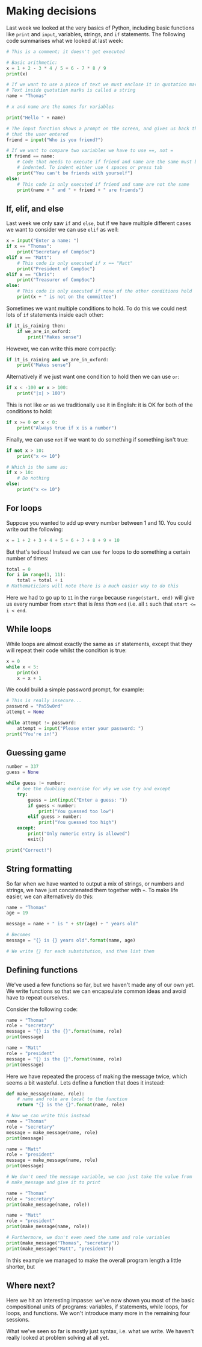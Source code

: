 # Making decisions

Last week we looked at the very basics of Python, including basic functions like
`print` and `input`, variables, strings, and `if` statements. The following code
summarises what we looked at last week:

```python
# This is a comment; it doesn't get executed

# Basic arithmetic:
x = 1 + 2 - 3 * 4 / 5 + 6 - 7 * 8 / 9
print(x)

# If we want to use a piece of text we must enclose it in quotation marks
# Text inside quotation marks is called a string
name = "Thomas"

# x and name are the names for variables

print("Hello " + name)

# The input function shows a prompt on the screen, and gives us back the text
# that the user entered
friend = input("Who is you friend?")

# If we want to compare two variables we have to use ==, not =
if friend == name:
    # Code that needs to execute if friend and name are the same must be
    # indented. To indent either use 4 spaces or press tab
    print("You can't be friends with yourself")
else:
    # This code is only executed if friend and name are not the same
    print(name + " and " + friend + " are friends")
```

## If, elif, and else

Last week we only saw `if` and `else`, but if we have multiple different cases
we want to consider we can use `elif` as well:

```python
x = input("Enter a name: ")
if x == "Thomas":
    print("Secretary of CompSoc")
elif x == "Matt":
    # This code is only executed if x == "Matt"
    print("President of CompSoc")
elif x == "Chris":
    print("Treasurer of CompSoc")
else:
    # This code is only executed if none of the other conditions hold
    print(x + " is not on the committee")
```

Sometimes we want multiple conditions to hold. To do this we could nest lots of
`if` statements inside each other:

```python
if it_is_raining then:
    if we_are_in_oxford:
        print("Makes sense")
```

However, we can write this more compactly:

```python
if it_is_raining and we_are_in_oxford:
    print("Makes sense")
```

Alternatively if we just want one condition to hold then we can use `or`:

```python
if x < -100 or x > 100:
    print("|x| > 100")
```

This is not like `or` as we traditionally use it in English: it is OK for both
of the conditions to hold:

```python
if x >= 0 or x < 0:
    print("Always true if x is a number")
```

Finally, we can use `not` if we want to do something if something isn't true:

```python
if not x > 10:
    print("x <= 10")

# Which is the same as:
if x > 10:
    # Do nothing
else:
    print("x <= 10")
```

## For loops

Suppose you wanted to add up every number between 1 and 10. You could write out
the following:

```python
x = 1 + 2 + 3 + 4 + 5 + 6 + 7 + 8 + 9 + 10
```

But that's tedious! Instead we can use `for` loops to do something a certain
number of times:

```python
total = 0
for i in range(1, 11):
    total = total + i
# Mathematicians will note there is a much easier way to do this
```

Here we had to go up to `11` in the `range` because `range(start, end)` will
give us every number from `start` that is *less than* `end` (i.e. all `i` such
that `start <= i < end`.

## While loops

While loops are almost exactly the same as `if` statements, except that they
will repeat their code whilst the condition is true:

```python
x = 0
while x < 5:
    print(x)
    x = x + 1
```

We could build a simple password prompt, for example:

```python
# This is really insecure...
password = "Pa55w0rd"
attempt = None

while attempt != password:
    attempt = input("Please enter your password: ")
print("You're in!")
```

## Guessing game

```python
number = 337
guess = None

while guess != number:
    # See the doubling exercise for why we use try and except
    try:
        guess = int(input("Enter a guess: "))
        if guess < number:
            print("You guessed too low")
        elif guess > number:
            print("You guessed too high")
    except:
        print("Only numeric entry is allowed")
        exit()

print("Correct!")
```

## String formatting

So far when we have wanted to output a mix of strings, or numbers and strings,
we have just concatenated them together with `+`. To make life easier, we can
alternatively do this:

```python
name = "Thomas"
age = 19

message = name + " is " + str(age) + " years old"

# Becomes
message = "{} is {} years old".format(name, age)

# We write {} for each substitution, and then list them
```

## Defining functions

We've used a few functions so far, but we haven't made any of our own yet. We
write functions so that we can encapsulate common ideas and avoid have to repeat
ourselves.

Consider the following code:

```python
name = "Thomas"
role = "secretary"
message = "{} is the {}".format(name, role)
print(message)

name = "Matt"
role = "president"
message = "{} is the {}".format(name, role)
print(message)
```

Here we have repeated the process of making the message twice, which seems a bit
wasteful. Lets define a function that does it instead:

```python
def make_message(name, role):
    # name and role are local to the function
    return "{} is the {}".format(name, role)

# Now we can write this instead
name = "Thomas"
role = "secretary"
message = make_message(name, role)
print(message)

name = "Matt"
role = "president"
message = make_message(name, role)
print(message)

# We don't need the message variable, we can just take the value from
# make_message and give it to print

name = "Thomas"
role = "secretary"
print(make_message(name, role))

name = "Matt"
role = "president"
print(make_message(name, role))

# Furthermore, we don't even need the name and role variables
print(make_message("Thomas", "secretary"))
print(make_message("Matt", "president"))
```

In this example we managed to make the overall program length a little shorter,
but 

## Where next?

Here we hit an interesting impasse: we've now shown you most of the basic
compositional units of programs: variables, if statements, while loops, for
loops, and functions. We won't introduce many more in the remaining four
sessions.

What we've seen so far is mostly just syntax, i.e. what we write. We haven't
really looked at problem solving at all yet.
